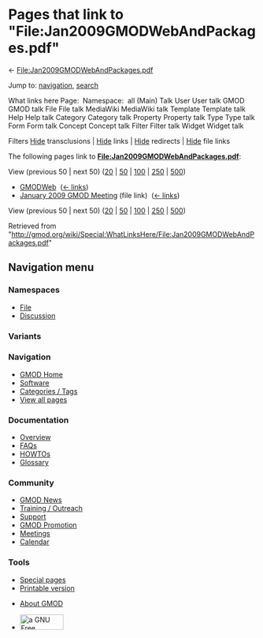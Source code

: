 <div id="mw-page-base" class="noprint">

</div>

<div id="mw-head-base" class="noprint">

</div>

<div id="content" class="mw-body" role="main">

<span id="top"></span>

<div id="mw-js-message" style="display:none;">

</div>



# <span dir="auto">Pages that link to "File:Jan2009GMODWebAndPackages.pdf"</span>

<div id="bodyContent">

<div id="contentSub">

←
[File:Jan2009GMODWebAndPackages.pdf](/wiki/File:Jan2009GMODWebAndPackages.pdf "File:Jan2009GMODWebAndPackages.pdf")

</div>

<div id="jump-to-nav" class="mw-jump">

Jump to: [navigation](#mw-navigation), [search](#p-search)

</div>

<div id="mw-content-text">

What links here Page:  Namespace:  all (Main) Talk User User talk GMOD
GMOD talk File File talk MediaWiki MediaWiki talk Template Template talk
Help Help talk Category Category talk Property Property talk Type Type
talk Form Form talk Concept Concept talk Filter Filter talk Widget
Widget talk

Filters
[Hide](/mediawiki/index.php?title=Special:WhatLinksHere/File:Jan2009GMODWebAndPackages.pdf&hidetrans=1 "Special:WhatLinksHere/File:Jan2009GMODWebAndPackages.pdf")
transclusions \|
[Hide](/mediawiki/index.php?title=Special:WhatLinksHere/File:Jan2009GMODWebAndPackages.pdf&hidelinks=1 "Special:WhatLinksHere/File:Jan2009GMODWebAndPackages.pdf")
links \|
[Hide](/mediawiki/index.php?title=Special:WhatLinksHere/File:Jan2009GMODWebAndPackages.pdf&hideredirs=1 "Special:WhatLinksHere/File:Jan2009GMODWebAndPackages.pdf")
redirects \|
[Hide](/mediawiki/index.php?title=Special:WhatLinksHere/File:Jan2009GMODWebAndPackages.pdf&hideimages=1 "Special:WhatLinksHere/File:Jan2009GMODWebAndPackages.pdf")
file links

The following pages link to
**[File:Jan2009GMODWebAndPackages.pdf](/wiki/File:Jan2009GMODWebAndPackages.pdf "File:Jan2009GMODWebAndPackages.pdf")**:

View (previous 50 \| next 50)
([20](/mediawiki/index.php?title=Special:WhatLinksHere/File:Jan2009GMODWebAndPackages.pdf&limit=20 "Special:WhatLinksHere/File:Jan2009GMODWebAndPackages.pdf")
\|
[50](/mediawiki/index.php?title=Special:WhatLinksHere/File:Jan2009GMODWebAndPackages.pdf&limit=50 "Special:WhatLinksHere/File:Jan2009GMODWebAndPackages.pdf")
\|
[100](/mediawiki/index.php?title=Special:WhatLinksHere/File:Jan2009GMODWebAndPackages.pdf&limit=100 "Special:WhatLinksHere/File:Jan2009GMODWebAndPackages.pdf")
\|
[250](/mediawiki/index.php?title=Special:WhatLinksHere/File:Jan2009GMODWebAndPackages.pdf&limit=250 "Special:WhatLinksHere/File:Jan2009GMODWebAndPackages.pdf")
\|
[500](/mediawiki/index.php?title=Special:WhatLinksHere/File:Jan2009GMODWebAndPackages.pdf&limit=500 "Special:WhatLinksHere/File:Jan2009GMODWebAndPackages.pdf"))

- [GMODWeb](/wiki/GMODWeb "GMODWeb") ‎
  <span class="mw-whatlinkshere-tools">([←
  links](/mediawiki/index.php?title=Special:WhatLinksHere&target=GMODWeb "Special:WhatLinksHere"))</span>
- [January 2009 GMOD
  Meeting](/wiki/January_2009_GMOD_Meeting "January 2009 GMOD Meeting")
  (file link) ‎ <span class="mw-whatlinkshere-tools">([←
  links](/mediawiki/index.php?title=Special:WhatLinksHere&target=January+2009+GMOD+Meeting "Special:WhatLinksHere"))</span>

View (previous 50 \| next 50)
([20](/mediawiki/index.php?title=Special:WhatLinksHere/File:Jan2009GMODWebAndPackages.pdf&limit=20 "Special:WhatLinksHere/File:Jan2009GMODWebAndPackages.pdf")
\|
[50](/mediawiki/index.php?title=Special:WhatLinksHere/File:Jan2009GMODWebAndPackages.pdf&limit=50 "Special:WhatLinksHere/File:Jan2009GMODWebAndPackages.pdf")
\|
[100](/mediawiki/index.php?title=Special:WhatLinksHere/File:Jan2009GMODWebAndPackages.pdf&limit=100 "Special:WhatLinksHere/File:Jan2009GMODWebAndPackages.pdf")
\|
[250](/mediawiki/index.php?title=Special:WhatLinksHere/File:Jan2009GMODWebAndPackages.pdf&limit=250 "Special:WhatLinksHere/File:Jan2009GMODWebAndPackages.pdf")
\|
[500](/mediawiki/index.php?title=Special:WhatLinksHere/File:Jan2009GMODWebAndPackages.pdf&limit=500 "Special:WhatLinksHere/File:Jan2009GMODWebAndPackages.pdf"))

</div>

<div class="printfooter">

Retrieved from
"<http://gmod.org/wiki/Special:WhatLinksHere/File:Jan2009GMODWebAndPackages.pdf>"

</div>

<div id="catlinks" class="catlinks catlinks-allhidden">

</div>

<div class="visualClear">

</div>

</div>

</div>

<div id="mw-navigation">

## Navigation menu

<div id="mw-head">



<div id="left-navigation">

<div id="p-namespaces" class="vectorTabs" role="navigation"
aria-labelledby="p-namespaces-label">

### Namespaces

- <span id="ca-nstab-image"><a href="/wiki/File:Jan2009GMODWebAndPackages.pdf" accesskey="c"
  title="View the file page [c]">File</a></span>
- <span id="ca-talk"><a
  href="/mediawiki/index.php?title=File_talk:Jan2009GMODWebAndPackages.pdf&amp;action=edit&amp;redlink=1"
  accesskey="t"
  title="Discussion about the content page [t]">Discussion</a></span>

</div>

<div id="p-variants" class="vectorMenu emptyPortlet" role="navigation"
aria-labelledby="p-variants-label">

### 

### Variants[](#)

<div class="menu">

</div>

</div>

</div>

<div id="right-navigation">





</div>



</div>

</div>

</div>

<div id="mw-panel">

<div id="p-logo" role="banner">

<a href="/wiki/Main_Page"
style="background-image: url(http://gmod.org/images/GMOD-cogs.png);"
title="Visit the main page"></a>

</div>

<div id="p-Navigation" class="portal" role="navigation"
aria-labelledby="p-Navigation-label">

### Navigation

<div class="body">

- <span id="n-GMOD-Home">[GMOD Home](/wiki/Main_Page)</span>
- <span id="n-Software">[Software](/wiki/GMOD_Components)</span>
- <span id="n-Categories-.2F-Tags">[Categories /
  Tags](/wiki/Categories)</span>
- <span id="n-View-all-pages">[View all
  pages](/wiki/Special:AllPages)</span>

</div>

</div>

<div id="p-Documentation" class="portal" role="navigation"
aria-labelledby="p-Documentation-label">

### Documentation

<div class="body">

- <span id="n-Overview">[Overview](/wiki/Overview)</span>
- <span id="n-FAQs">[FAQs](/wiki/Category:FAQ)</span>
- <span id="n-HOWTOs">[HOWTOs](/wiki/Category:HOWTO)</span>
- <span id="n-Glossary">[Glossary](/wiki/Glossary)</span>

</div>

</div>

<div id="p-Community" class="portal" role="navigation"
aria-labelledby="p-Community-label">

### Community

<div class="body">

- <span id="n-GMOD-News">[GMOD News](/wiki/GMOD_News)</span>
- <span id="n-Training-.2F-Outreach">[Training /
  Outreach](/wiki/Training_and_Outreach)</span>
- <span id="n-Support">[Support](/wiki/Support)</span>
- <span id="n-GMOD-Promotion">[GMOD
  Promotion](/wiki/GMOD_Promotion)</span>
- <span id="n-Meetings">[Meetings](/wiki/Meetings)</span>
- <span id="n-Calendar">[Calendar](/wiki/Calendar)</span>

</div>

</div>

<div id="p-tb" class="portal" role="navigation"
aria-labelledby="p-tb-label">

### Tools

<div class="body">

- <span id="t-specialpages"><a href="/wiki/Special:SpecialPages" accesskey="q"
  title="A list of all special pages [q]">Special pages</a></span>
- <span id="t-print"><a
  href="/mediawiki/index.php?title=Special:WhatLinksHere/File:Jan2009GMODWebAndPackages.pdf&amp;printable=yes"
  rel="alternate" accesskey="p"
  title="Printable version of this page [p]">Printable version</a></span>

</div>

</div>

</div>

</div>

<div id="footer" role="contentinfo">

- <span id="footer-places-about">[About
  GMOD](/wiki/GMOD:About "GMOD:About")</span>

<!-- -->

- <span id="footer-copyrightico">[<img src="http://www.gnu.org/graphics/gfdl-logo-small.png" width="88"
  height="31" alt="a GNU Free Documentation License" />](http://www.gnu.org/licenses/fdl-1.3.html)</span>




</div>
